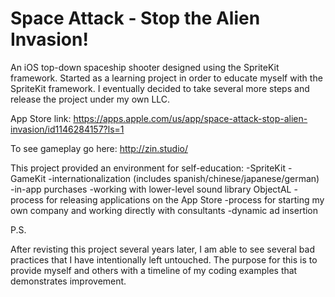 # Space Attack - Stop the Alien Invasion!

An iOS top-down spaceship shooter designed using the SpriteKit framework. Started as a learning project in order to educate myself with the SpriteKit framework. I eventually decided to take several more steps and release the project under my own LLC.


App Store link: https://apps.apple.com/us/app/space-attack-stop-alien-invasion/id1146284157?ls=1

To see gameplay go here: http://zin.studio/


This project provided an environment for self-education:
-SpriteKit
-GameKit
-internationalization (includes spanish/chinese/japanese/german)
-in-app purchases
-working with lower-level sound library ObjectAL
-process for releasing applications on the App Store
-process for starting my own company and working directly with consultants
-dynamic ad insertion


P.S.

After revisting this project several years later, I am able to see several bad practices that I have intentionally left untouched. The purpose for this is to provide myself and others with a timeline of my coding examples that demonstrates improvement.

